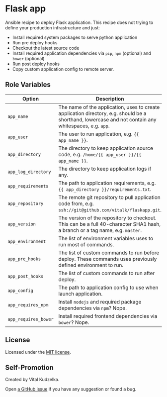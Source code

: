 # Flask app

Ansible recipe to deploy Flask application. This recipe does not trying to
define your production infrastructure and just:

- Install required system packages to serve python application
- Run pre deploy hooks
- Checkout the latest source code
- Install required application dependencies via `pip`, `npm` (optional) and
  `bower` (optional)
- Run post deploy hooks
- Copy custom application config to remote server.


## Role Variables

| Option               | Description                                          |
|----------------------|------------------------------------------------------|
| `app_name`           | The name of the application, uses to create application directory, e.g. should be a shorthand, lowercase and not contain any whitespaces, e.g. `app`. |
| `app_user`           | The user to run application, e.g. `{{ app_name }}`. |
| `app_directory`      | The directory to keep application source code, e.g. `/home/{{ app_user }}/{{ app_name }}`. |
| `app_log_directory`  | The directory to keep application logs if any. |
| `app_requirements`   | The path to application requirements, e.g. `{{ app_directory }}/requirements.txt`. |
| `app_repository`     | The remote git repository to pull application code from, e.g. `ssh://git@github.com/vitalk/flaskapp.git`. |
| `app_version`        | The version of the repository to checkout. This can be a full 40-character SHA1 hash, a branch or a tag name, e.g. `master`. |
| `app_environment`    | The list of environment variables uses to run most of commands. |
| `app_pre_hooks`      | The list of custom commands to run before deploy. These commands uses previously defined environment to run. |
| `app_post_hooks`     | The list of custom commands to run after deploy. |
| `app_config`         | The path to application config to use when launch application. |
| `app_requires_npm`   | Install `nodejs` and required package dependencies via `npm`? Nope. |
| `app_requires_bower` | Install required frontend dependencies via `bower`? Nope. |


## License

Licensed under the [MIT license](http://mit-license.org/vitalk).


## Self-Promotion

Created by Vital Kudzelka.

Open [a GitHub issue](https://github.com/vitalk/ansible-flask-app/issues) if
you have any suggestion or found a bug.
